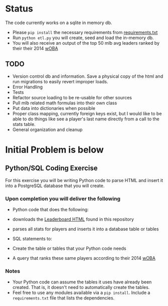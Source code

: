# Status
The code currently works on a sqlite in memory db.

* Please `pip install` the necessary requirements from [requirements.txt](requirements.txt)
* Run `python etl.py` you will create, seed and load the in-memory db.
* You will also receive an output of the top 50 mlb avg leaders ranked by their their 2014 [wOBA](http://www.fangraphs.com/library/offense/woba/)

## TODO
* Version control db and information. Save a physical copy of the html and run migrations to easily revert improper loads.
* Error Handling
* Tests
* Refactor source loading to be re-usable for other sources
* Pull mlb related math formulas into their own class
* Put data into dictionaries when possible
* Proper class mapping, currently foreign keys exist, but I would like to be able to do things like see a player's last name directly from a call to the stats table.
* General organization and cleanup

# Initial Problem is below

## Python/SQL Coding Exercise

For this exercise you will be writing Python code to parse HTML and insert it into a PostgreSQL database that you will create.

### Upon completion you will deliver the following
* Python code that does the following:
 * downloads the [Leaderboard HTML](static/leaderboard.html) found in this repository
 * parses all stats for players and inserts it into a database table or tables

* SQL statements to:
 * Create the table or tables that your Python code needs
 * A query that ranks these same players according to their 2014 [wOBA](http://www.fangraphs.com/library/offense/woba/)

### Notes

* Your Python code can assume the tables it uses have already been created. That is, it doesn't need to
automatically create the tables.
* Feel free to use any modules available via a ```pip install```. Include a ```requirements.txt``` file that
lists the dependencies.
